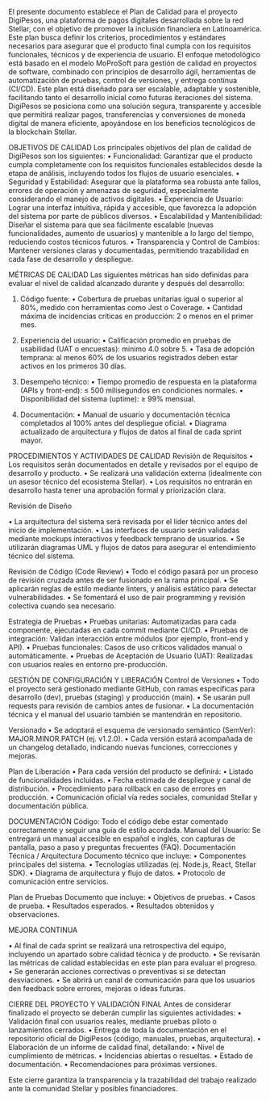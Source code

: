 

El presente documento establece el Plan de Calidad para el proyecto DigiPesos, una plataforma de pagos digitales desarrollada sobre la red Stellar, con el objetivo de promover la inclusión financiera en Latinoamérica. Este plan busca definir los criterios, procedimientos y estándares necesarios para asegurar que el producto final cumpla con los requisitos funcionales, técnicos y de experiencia de usuario.
El enfoque metodológico está basado en el modelo MoProSoft para gestión de calidad en proyectos de software, combinado con principios de desarrollo ágil, herramientas de automatización de pruebas, control de versiones, y entrega continua (CI/CD). Este plan está diseñado para ser escalable, adaptable y sostenible, facilitando tanto el desarrollo inicial como futuras iteraciones del sistema.
DigiPesos se posiciona como una solución segura, transparente y accesible que permitirá realizar pagos, transferencias y conversiones de moneda digital de manera eficiente, apoyándose en los beneficios tecnológicos de la blockchain Stellar.

OBJETIVOS DE CALIDAD
Los principales objetivos del plan de calidad de DigiPesos son los siguientes:
•	Funcionalidad: Garantizar que el producto cumpla completamente con los requisitos funcionales establecidos desde la etapa de análisis, incluyendo todos los flujos de usuario esenciales.
•	Seguridad y Estabilidad: Asegurar que la plataforma sea robusta ante fallos, errores de operación y amenazas de seguridad, especialmente considerando el manejo de activos digitales.
•	Experiencia de Usuario: Lograr una interfaz intuitiva, rápida y accesible, que favorezca la adopción del sistema por parte de públicos diversos.
•	Escalabilidad y Mantenibilidad: Diseñar el sistema para que sea fácilmente escalable (nuevas funcionalidades, aumento de usuarios) y mantenible a lo largo del tiempo, reduciendo costos técnicos futuros.
•	Transparencia y Control de Cambios: Mantener versiones claras y documentadas, permitiendo trazabilidad en cada fase de desarrollo y despliegue.




 MÉTRICAS DE CALIDAD
Las siguientes métricas han sido definidas para evaluar el nivel de calidad alcanzado durante y después del desarrollo:
1. Código fuente:
•	Cobertura de pruebas unitarias igual o superior al 80%, medido con herramientas como Jest o Coverage.
•	Cantidad máxima de incidencias críticas en producción: 2 o menos en el primer mes.
2. Experiencia del usuario:
•	Calificación promedio en pruebas de usabilidad (UAT o encuestas): mínimo 4.0 sobre 5.
•	Tasa de adopción temprana: al menos 60% de los usuarios registrados deben estar activos en los primeros 30 días.
3. Desempeño técnico:
•	Tiempo promedio de respuesta en la plataforma (APIs y front-end): ≤ 500 milisegundos en condiciones normales.
•	Disponibilidad del sistema (uptime): ≥ 99% mensual.

4. Documentación:
•	Manual de usuario y documentación técnica completados al 100% antes del despliegue oficial.
•	Diagrama actualizado de arquitectura y flujos de datos al final de cada sprint mayor.

PROCEDIMIENTOS Y ACTIVIDADES DE CALIDAD
Revisión de Requisitos
•	Los requisitos serán documentados en detalle y revisados por el equipo de desarrollo y producto.
•	Se realizará una validación externa (idealmente con un asesor técnico del ecosistema Stellar).
•	Los requisitos no entrarán en desarrollo hasta tener una aprobación formal y priorización clara.

Revisión de Diseño

•	La arquitectura del sistema será revisada por el líder técnico antes del inicio de implementación.
•	Las interfaces de usuario serán validadas mediante mockups interactivos y feedback temprano de usuarios.
•	Se utilizarán diagramas UML y flujos de datos para asegurar el entendimiento técnico del sistema.

Revisión de Código (Code Review)
•	Todo el código pasará por un proceso de revisión cruzada antes de ser fusionado en la rama principal.
•	Se aplicarán reglas de estilo mediante linters, y análisis estático para detectar vulnerabilidades.
•	Se fomentará el uso de pair programming y revisión colectiva cuando sea necesario.

Estrategia de Pruebas
•	Pruebas unitarias: Automatizadas para cada componente, ejecutadas en cada commit mediante CI/CD.
•	Pruebas de integración: Validan interacción entre módulos (por ejemplo, front-end y API).
•	Pruebas funcionales: Casos de uso críticos validados manual o automáticamente.
•	Pruebas de Aceptación de Usuario (UAT): Realizadas con usuarios reales en entorno pre-producción.

GESTIÓN DE CONFIGURACIÓN Y LIBERACIÓN
Control de Versiones
•	Todo el proyecto será gestionado mediante GitHub, con ramas específicas para desarrollo (dev), pruebas (staging) y producción (main).
•	Se usarán pull requests para revisión de cambios antes de fusionar.
•	La documentación técnica y el manual del usuario también se mantendrán en repositorio.


Versionado
•	Se adoptará el esquema de versionado semántico (SemVer): MAJOR.MINOR.PATCH (ej. v1.2.0).
•	Cada versión estará acompañada de un changelog detallado, indicando nuevas funciones, correcciones y mejoras.

Plan de Liberación
•	Para cada versión del producto se definirá:
•	Listado de funcionalidades incluidas.
•	Fecha estimada de despliegue y canal de distribución.
•	Procedimiento para rollback en caso de errores en producción.
•	Comunicación oficial vía redes sociales, comunidad Stellar y documentación pública.

 DOCUMENTACIÓN
Código: Todo el código debe estar comentado correctamente y seguir una guía de estilo acordada.
Manual del Usuario: Se entregará un manual accesible en español e inglés, con capturas de pantalla, paso a paso y preguntas frecuentes (FAQ).
Documentación Técnica / Arquitectura
Documento técnico que incluye:
•	Componentes principales del sistema.
•	Tecnologías utilizadas (ej. Node.js, React, Stellar SDK).
•	Diagrama de arquitectura y flujo de datos.
•	Protocolo de comunicación entre servicios.

Plan de Pruebas
Documento que incluye:
•	Objetivos de pruebas.
•	Casos de prueba.
•	Resultados esperados.
•	Resultados obtenidos y observaciones.

MEJORA CONTINUA

•	Al final de cada sprint se realizará una retrospectiva del equipo, incluyendo un apartado sobre calidad técnica y de producto.
•	Se revisarán las métricas de calidad establecidas en este plan para evaluar el progreso.
•	Se generarán acciones correctivas o preventivas si se detectan desviaciones.
•	Se abrirá un canal de comunicación para que los usuarios den feedback sobre errores, mejoras o ideas futuras.

 CIERRE DEL PROYECTO Y VALIDACIÓN FINAL
Antes de considerar finalizado el proyecto se deberán cumplir las siguientes actividades:
•	Validación final con usuarios reales, mediante pruebas piloto o lanzamientos cerrados.
•	Entrega de toda la documentación en el repositorio oficial de DigiPesos (código, manuales, pruebas, arquitectura).
•	Elaboración de un informe de calidad final, detallando:
•	Nivel de cumplimiento de métricas.
•	Incidencias abiertas o resueltas.
•	Estado de documentación.
•	Recomendaciones para próximas versiones.

Este cierre garantiza la transparencia y la trazabilidad del trabajo realizado ante la comunidad Stellar y posibles financiadores.
